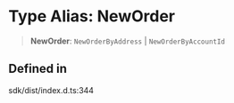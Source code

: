 # Type Alias: NewOrder

> **NewOrder**: `NewOrderByAddress` \| `NewOrderByAccountId`

## Defined in

sdk/dist/index.d.ts:344
